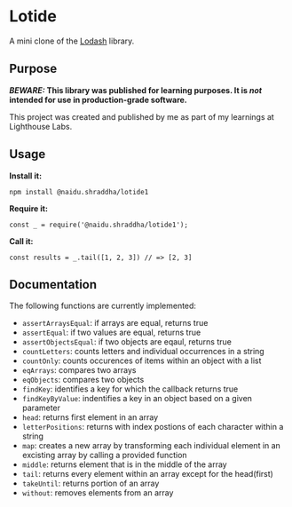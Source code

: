 # Lotide

A mini clone of the [Lodash](https://lodash.com) library.

## Purpose

**_BEWARE:_ This library was published for learning purposes. It is _not_ intended for use in production-grade software.**

This project was created and published by me as part of my learnings at Lighthouse Labs. 

## Usage

**Install it:**

`npm install @naidu.shraddha/lotide1`

**Require it:**

`const _ = require('@naidu.shraddha/lotide1');`

**Call it:**

`const results = _.tail([1, 2, 3]) // => [2, 3]`

## Documentation

The following functions are currently implemented:

* `assertArraysEqual`: if arrays are equal, returns true
* `assertEqual`: if two values are equal, returns true
* `assertObjectsEqual`: if two objects are eqaul, returns true
* `countLetters`: counts letters and individual occurrences in a string
* `countOnly`: counts occurences of items within an object with a list
* `eqArrays`: compares two arrays
* `eqObjects`: compares two objects
* `findKey`: identifies a key for which the callback returns true
* `findKeyByValue`: indentifies a key in an object based on a given parameter
* `head`: returns first element in an array
* `letterPositions`: returns with index postions of each character within a string
* `map`: creates a new array by transforming each individual element in an excisting array by calling a provided function
* `middle`: returns element that is in the middle of the array
* `tail`: returns every element within an array except for the head(first)
* `takeUntil`: returns portion of an array
* `without`: removes elements from an array
